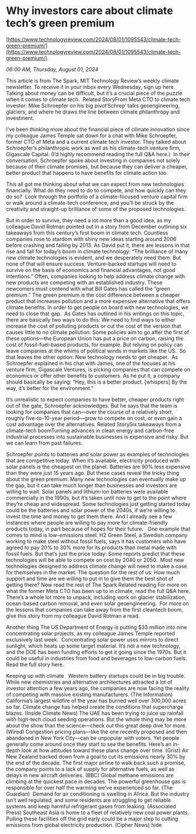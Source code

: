 # Why investors care about climate tech’s green premium

[https://www.technologyreview.com/2024/08/01/1095543/climate-tech-green-premium/](https://www.technologyreview.com/2024/08/01/1095543/climate-tech-green-premium/)

*06:00 AM, Thursday, August 01, 2024*

This article is from The Spark, MIT Technology Review’s weekly climate newsletter. To receive it in your inbox every Wednesday, sign up here. Talking about money can be difficult, but it’s a crucial piece of the puzzle when it comes to climate tech.  Related StoryFrom Meta CTO to climate tech investor: Mike Schroepfer on his big pivot‘Schrep’ talks geoengineering, glaciers, and where he draws the line between climate philanthropy and investment.

I’ve been thinking more about the financial piece of climate innovation since my colleague James Temple sat down for a chat with Mike Schroepfer, former CTO of Meta and a current climate tech investor. They talked about Schroepfer’s philanthropic work as well as his climate-tech venture firm, Gigascale Capital. (I’d highly recommend reading the full Q&A here.)  In their conversation, Schroepfer spoke about investing in companies not solely because of their climate promises, but because they can deliver a cheaper, better product that happens to have benefits for climate action too.

This all got me thinking about what we can expect from new technologies financially. What do they need to do to compete, and how quickly can they do so?  Look through the portfolio of a climate-focused venture capital firm or walk around a climate-tech conference, and you’ll be struck by the creativity and straight-up brilliance of some of the proposed technologies.

But in order to survive, they need a lot more than a good idea, as my colleague David Rotman pointed out in a story from December outlining six takeaways from this century’s first boom in climate tech. Countless companies rose to stardom with shiny new ideas starting around 2006 before crashing and failing by 2013. As David put it, there are lessons in that rise and fall for today’s boom in climate technology: “The brilliance of many new climate technologies is evident, and we desperately need them. But none of that will ensure success. Venture-backed startups will need to survive on the basis of economics and financial advantages, not good intentions.” Often, companies looking to help address climate change with new products are competing with an established industry. These newcomers must contend with what Bill Gates has called the “green premium.” The green premium is the cost difference between a cheaper product that increases pollution and a more expensive alternative that offers climate benefits. In order to get people on board with new technologies, we need to close that gap.   As Gates has outlined in his writings on this topic, there are basically two ways to do this: We need to find ways to either increase the cost of polluting products or cut the cost of the version that causes little to no climate pollution. Some policies aim to go after the first of these options—the European Union has put a price on carbon, raising the cost of fossil-fuel-based products, for example. But relying on policy can leave companies at the whims of political winds in markets like the US.  So that leaves the other option: New technology needs to get cheaper.  As Schroepfer explained in his chat with James, one of the focuses at his venture firm, Gigascale Ventures, is picking companies that can compete on economics or offer other benefits to customers. As he put it, a company should basically be saying: “Hey, this is a better product. [whispers] By the way, it’s better for the environment.”

It’s unrealistic to expect companies to have better, cheaper products right out of the gate, Schroepfer acknowledges. But he says that the team is looking for companies that can—over the course of a relatively short, roughly five-to-10-year period—grow to compete on cost, or even gain a cost advantage over the alternatives. Related StorySix takeaways from a climate-tech boomTurning advances in clean energy and carbon-free industrial processes into sustainable businesses is expensive and risky. But we can learn from past failures.

Schroepfer points to batteries and solar power as examples of technologies that are competitive today. When it’s available, electricity produced with solar panels is the cheapest on the planet. Batteries are 90% less expensive than they were just 15 years ago. But these cases reveal the tricky thing about the green premium: Many new technologies can eventually make up the gap, but it can take much longer than businesses and investors are willing to wait. Solar panels and lithium-ion batteries were available commercially in the 1990s, but it’s taken until now to get to the point where they’re cheap and widespread. Some technologies just getting started today could be the batteries and solar power of the 2040s, if we’re willing to invest the time and money to get them there. And I already see a few instances where people are willing to pay more for climate-friendly products today, in part because of hopes for their future.    One example that comes to mind is low-emissions steel. H2 Green Steel, a Swedish company working to make steel without fossil fuels, says it has customers who have agreed to pay 20% to 30% more for its products than metal made with fossil fuels. But that’s just the price today: Some reports predict that these technologies will be able to compete on cost by 2040 or 2050.  Most new technologies designed to address climate change will need to make a case for themselves in the market. The question for the rest of us: How much support and time are we willing to put in to give them the best shot of getting there?  Now read the rest of The Spark Related reading For more on what the former Meta CTO has been up to in climate, read the full Q&A here. There’s a whole lot more to unpack, including work on glacier stabilization, ocean-based carbon removal, and even solar geoengineering.  For more on the lessons that companies can take away from the first cleantech boom, give this story from my colleague David Rotman a read.

Another thing The US Department of Energy is putting $33 million into nine concentrating solar projects, as my colleague James Temple reported exclusively last week.  Concentrating solar power uses mirrors to direct sunlight, which heats up some target material. It’s not a new technology, and the DOE has been funding efforts to get it going since the 1970s. But it could be useful in industries from food and beverages to low-carbon fuels. Read the full story here.

Keeping up with climate   Western battery startups could be in big trouble. While new chemistries and alternative architectures attracted a lot of investor attention a few years ago, the companies are now facing the reality of competing with massive existing manufacturers. (The Information) California’s largest wildfire of the year has burned well over 300,000 acres so far. Climate change has helped create the conditions that supercharge blazes. (Inside Climate News) The UAE has been trying to juice up rainfall with high-tech cloud seeding operations. But the whole thing may be more about the show than the science—check out this great deep dive for more. (Wired) Congestion pricing plans—like the one recently proposed and then abandoned in New York City—can be unpopular with voters. Yet people generally come around once they start to see the benefits. Here’s an in-depth look at how attitudes toward these plans change over time. (Grist) Air New Zealand backed down from a goal to cut its emissions nearly 30% by the end of the decade. The first major airline to walk back such a promise, the company points to a lack of supply for alternative fuels, as well as delays in new aircraft deliveries. (BBC) Global methane emissions are climbing at the quickest pace in decades. The powerful greenhouse gas is responsible for over half the warming we’ve experienced so far. (The Guardian)  Demand for air conditioning is swelling in Africa. But the industry isn’t well regulated, and some residents are struggling to get reliable systems and keep harmful refrigerant gases from leaking. (Associated Press) Southeast Asia is home to a fleet of relatively new coal power plants. Pulling these facilities off the grid early could be a major step to cutting emissions from global electricity production. (Cipher News) hide

